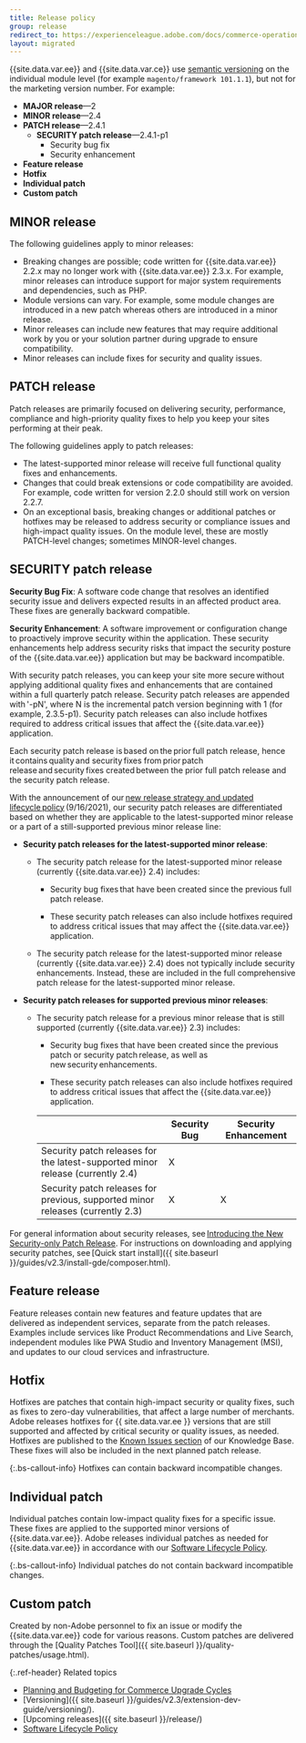 ```yaml
---
title: Release policy
group: release
redirect_to: https://experienceleague.adobe.com/docs/commerce-operations/release/policy.html
layout: migrated
---
```


{{site.data.var.ee}} and {{site.data.var.ce}} use [semantic versioning](https://semver.org/) on the individual module level (for example `magento/framework 101.1.1`), but not for the marketing version number. For example:

-  **MAJOR release**—2
-  **MINOR release**—2.4
-  **PATCH release**—2.4.1
   -  **SECURITY patch release**—2.4.1-p1
      -  Security bug fix
      -  Security enhancement
-  **Feature release**
-  **Hotfix**
-  **Individual patch**
-  **Custom patch**

## MINOR release

The following guidelines apply to minor releases:

-  Breaking changes are possible; code written for {{site.data.var.ee}} 2.2.x may no longer work with {{site.data.var.ee}} 2.3.x. For example, minor releases can introduce support for major system requirements and dependencies, such as PHP.
-  Module versions can vary. For example, some module changes are introduced in a new patch whereas others are introduced in a minor release.
-  Minor releases can include new features that may require additional work by you or your solution partner during upgrade to ensure compatibility.
-  Minor releases can include fixes for security and quality issues.

## PATCH release

Patch releases are primarily focused on delivering security, performance, compliance and high-priority quality fixes to help you keep your sites performing at their peak.

The following guidelines apply to patch releases:

-  The latest-supported minor release will receive full functional quality fixes and enhancements.
-  Changes that could break extensions or code compatibility are avoided. For example, code written for version 2.2.0 should still work on version 2.2.7.
-  On an exceptional basis, breaking changes or additional patches or hotfixes may be released to address security or compliance issues and high-impact quality issues. On the module level, these are mostly PATCH-level changes; sometimes MINOR-level changes.

## SECURITY patch release

**Security Bug Fix**: A software code change that resolves an identified security issue and delivers expected results in an affected product area. These fixes are generally backward compatible.

**Security Enhancement**: A software improvement or configuration change to proactively improve security within the application. These security enhancements help address security risks that impact the security posture of the {{site.data.var.ee}} application but may be backward incompatible.

With security patch releases, you can keep your site more secure without applying additional quality fixes and enhancements that are contained within a full quarterly patch release. Security patch releases are appended with '-pN', where N is the incremental patch version beginning with 1 (for example, 2.3.5-p1). Security patch releases can also include hotfixes required to address critical issues that affect the {{site.data.var.ee}} application.

Each security patch release is based on the prior full patch release, hence it contains quality and security fixes from prior patch release and security fixes created between the prior full patch release and the security patch release.

With the announcement of our [new release strategy and updated lifecycle policy](https://business.adobe.com/blog/how-to/accelerating-innovation-through-simplified-release-strategy) (9/16/2021), our security patch releases are differentiated based on whether they are applicable to the latest-supported minor release or a part of a still-supported previous minor release line:

-  **Security patch releases for the latest-supported minor release**:

   -  The security patch release for the latest-supported minor release (currently {{site.data.var.ee}} 2.4) includes:

      -  Security bug fixes that have been created since the previous full patch release.

      -  These security patch releases can also include hotfixes required to address critical issues that may affect the {{site.data.var.ee}} application.

   -  The security patch release for the latest-supported minor release (currently {{site.data.var.ee}} 2.4) does not typically include security enhancements. Instead, these are included in the full comprehensive patch release for the latest-supported minor release.

-  **Security patch releases for supported previous minor releases**:

   -  The security patch release for a previous minor release that is still supported (currently {{site.data.var.ee}} 2.3) includes:

      -  Security bug fixes that have been created since the previous patch or security patch release, as well as new security enhancements.

      -  These security patch releases can also include hotfixes required to address critical issues that affect the {{site.data.var.ee}} application.

      |                                                                                | Security Bug | Security Enhancement |
      |--------------------------------------------------------------------------------|--------------|----------------------|
      | Security patch releases for the latest-supported minor release (currently 2.4) | X            |                      |
      | Security patch releases for previous, supported minor releases (currently 2.3) | X            | X                    |

For general information about security releases, see [Introducing the New Security-only Patch Release](https://community.magento.com/t5/Magento-DevBlog/Introducing-the-New-Security-only-Patch-Release/ba-p/141287). For instructions on downloading and applying security patches, see [Quick start install]({{ site.baseurl }}/guides/v2.3/install-gde/composer.html).

## Feature release

Feature releases contain new features and feature updates that are delivered as independent services, separate from the patch releases. Examples include services like Product Recommendations and Live Search, independent modules like PWA Studio and Inventory Management (MSI), and updates to our cloud services and infrastructure.

## Hotfix

Hotfixes are patches that contain high-impact security or quality fixes, such as fixes to zero-day vulnerabilities, that affect a large number of merchants. Adobe releases hotfixes for {{ site.data.var.ee }} versions that are still supported and affected by critical security or quality issues, as needed. Hotfixes are published to the [Known Issues section](https://support.magento.com/hc/en-us/sections/360003869892-Known-issues-patches-attached-) of our Knowledge Base. These fixes will also be included in the next planned patch release.

{:.bs-callout-info}
Hotfixes can contain backward incompatible changes.

## Individual patch

Individual patches contain low-impact quality fixes for a specific issue. These fixes are applied to the supported minor versions of {{site.data.var.ee}}. Adobe releases individual patches as needed for {{site.data.var.ee}} in accordance with our [Software Lifecycle Policy](https://www.adobe.com/content/dam/cc/en/legal/terms/enterprise/pdfs/Adobe-Commerce-Software-Lifecycle-Policy.pdf).

{:.bs-callout-info}
Individual patches do not contain backward incompatible changes.

## Custom patch

Created by non-Adobe personnel to fix an issue or modify the {{site.data.var.ee}} code for various reasons. Custom patches are delivered through the [Quality Patches Tool]({{ site.baseurl }}/quality-patches/usage.html).

{:.ref-header}
Related topics

-  [Planning and Budgeting for Commerce Upgrade Cycles](https://magento.com/sites/default/files8/2019-08/Magento-Release-Cycle-Infosheet_Aug_2019.pdf)
-  [Versioning]({{ site.baseurl }}/guides/v2.3/extension-dev-guide/versioning/).
-  [Upcoming releases]({{ site.baseurl }}/release/)
-  [Software Lifecycle Policy](https://www.adobe.com/content/dam/cc/en/legal/terms/enterprise/pdfs/Adobe-Commerce-Software-Lifecycle-Policy.pdf)
